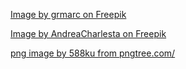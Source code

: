 <a href="https://www.freepik.com/free-vector/protest-fist-illustration_138418244.htm#fromView=search&page=1&position=32&uuid=ec1b8c9b-25df-4574-9f1d-18dd0b9efd0b">Image by grmarc on Freepik</a>

<a href="https://www.freepik.com/free-vector/hand-is-shown-with-wristband-it_193444547.htm#fromView=search&page=1&position=0&uuid=c580f5ee-e91e-41d6-b4a5-3eb35d0f7714">Image by AndreaCharlesta on Freepik</a>

<a href='https://pngtree.com/freepng/gesture-scissors-hand-cartoon-pose_4641609.html'>png image by 588ku from pngtree.com/</a>